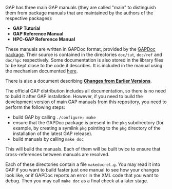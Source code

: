 GAP has three main GAP manuals (they are called "main" to distinguish them from package
manuals that are maintained by the authors of the respective packages):
* **GAP Tutorial**
* **GAP Reference Manual**
* **HPC-GAP Reference Manual**

These manuals are written in GAPDoc format, provided by the 
[GAPDoc package](http://www.math.rwth-aachen.de/~Frank.Luebeck/GAPDoc/index.html). 
Their source is contained in the directories `doc/tut`, `doc/ref` and `doc/hpc`
respectively. Some documentation is also stored in the library files to be kept 
close to the code it describes. It is included in the manual using the mechanism 
documented [here](http://www.math.rwth-aachen.de/~Frank.Luebeck/GAPDoc/doc/chap4.html).

There is also a document describing [**Changes from Earlier Versions**](../CHANGES.md).

The official GAP distribution includes all documentation, so there is no need to 
build it after GAP installation. However, if you need to build the development 
version of main GAP manuals from this repository, you need to perform the following 
steps:
* build GAP by calling `./configure; make`
* ensure that the GAPDoc package is present in the `pkg` subdirectory (for example, 
  by creating a symlink `pkg` pointing to the `pkg` directory of the installation of 
  the latest GAP release).
* build manuals by calling `make doc`

This will build the manuals. Each of them will be built twice to ensure that 
cross-references between manuals are resolved.

Each of these directories contain a file `makedocrel.g`. You may read it into
GAP if you want to build faster just one manual to see how your changes look like, 
or if GAPDoc reports an error in the XML code that you want to debug. Then you may 
call `make doc` as a final check at a later stage.
